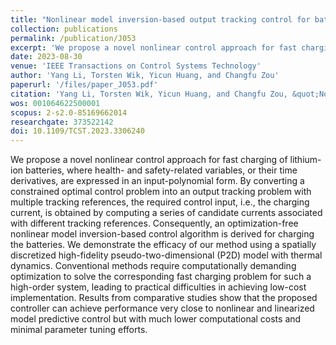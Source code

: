 ```yaml
---
title: "Nonlinear model inversion-based output tracking control for battery fast charging"
collection: publications
permalink: /publication/J053
excerpt: 'We propose a novel nonlinear control approach for fast charging of lithium-ion batteries, where health- and safety-related variables, or their time derivatives, are expressed in an input-polynomial form. By converting a constrained optimal control problem into an output tracking problem with multiple tracking references, the required control input, i.e., the charging current, is obtained by computing a series of candidate currents associated with different tracking references. Consequently, an optimization-free nonlinear model inversion-based control algorithm is derived for charging the batteries. We demonstrate the efficacy of our method using a spatially discretized high-fidelity pseudo-two-dimensional (P2D) model with thermal dynamics. Conventional methods require computationally demanding optimization to solve the corresponding fast charging problem for such a high-order system, leading to practical difficulties in achieving low-cost implementation. Results from comparative studies show that the proposed controller can achieve performance very close to nonlinear and linearized model predictive control but with much lower computational costs and minimal parameter tuning efforts.'
date: 2023-08-30
venue: 'IEEE Transactions on Control Systems Technology'
author: 'Yang Li, Torsten Wik, Yicun Huang, and Changfu Zou'
paperurl: '/files/paper_J053.pdf'
citation: 'Yang Li, Torsten Wik, Yicun Huang, and Changfu Zou, &quot;Nonlinear model inversion-based output tracking control for battery fast charging,&quot; <i>IEEE Transactions on Control Systems Technology</i>, vol. 32, no. 1, pp. 225-240, Jan. 2024, doi: 10.1109/TCST.2023.3306240.'
wos: 001064622500001
scopus: 2-s2.0-85169662014
researchgate: 373522142
doi: 10.1109/TCST.2023.3306240
---
```


We propose a novel nonlinear control approach for fast charging of lithium-ion batteries, where health- and safety-related variables, or their time derivatives, are expressed in an input-polynomial form. By converting a constrained optimal control problem into an output tracking problem with multiple tracking references, the required control input, i.e., the charging current, is obtained by computing a series of candidate currents associated with different tracking references. Consequently, an optimization-free nonlinear model inversion-based control algorithm is derived for charging the batteries. We demonstrate the efficacy of our method using a spatially discretized high-fidelity pseudo-two-dimensional (P2D) model with thermal dynamics. Conventional methods require computationally demanding optimization to solve the corresponding fast charging problem for such a high-order system, leading to practical difficulties in achieving low-cost implementation. Results from comparative studies show that the proposed controller can achieve performance very close to nonlinear and linearized model predictive control but with much lower computational costs and minimal parameter tuning efforts.